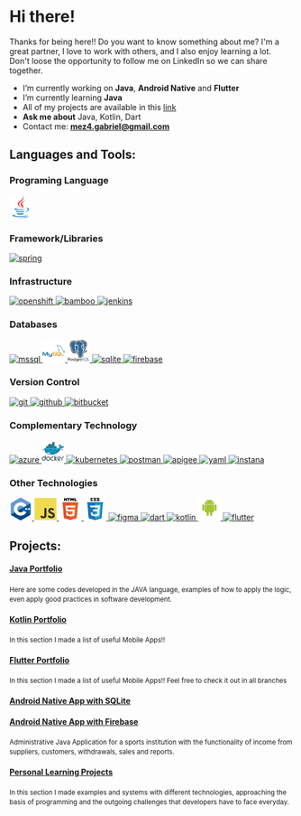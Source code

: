 # Hi there!

Thanks for being here!! Do you want to know something about me? I'm a great partner, I love to work with others, and I also enjoy learning a lot. Don't loose the opportunity to follow me on LinkedIn so we can share together.

- I’m currently working on **Java**, **Android Native** and **Flutter**
- I’m currently learning **Java**
- All of my projects are available in this <a href="https://github.com/MezaGabriel?tab=repositories" target="_blank" rel="noopener noreferrer">link</a>
- **Ask me about** Java, Kotlin, Dart
- Contact me: **mez4.gabriel@gmail.com**

## Languages and Tools:

### Programing Language
<a href="https://www.java.com" target="_blank" rel="noreferrer"> <img src="https://raw.githubusercontent.com/devicons/devicon/master/icons/java/java-original.svg" alt="java" width="40" height="40"/> </a>

### Framework/Libraries
<a href="https://spring.io/" target="_blank" rel="noreferrer"> <img src="https://www.vectorlogo.zone/logos/springio/springio-icon.svg" alt="spring" width="40" height="40"/> </a>

### Infrastructure
<a href="https://www.redhat.com/es/technologies/cloud-computing/openshift" target="_blank" rel="noreferrer"> <img src="https://www.vectorlogo.zone/logos/openshift/openshift-icon.svg" alt="openshift" width="40" height="40"/> </a> <a href="https://www.atlassian.com/es/software/bamboo" target="_blank" rel="noreferrer"> <img src="https://www.vectorlogo.zone/logos/atlassian_bamboo/atlassian_bamboo-icon.svg" alt="bamboo" width="40" height="40"/> </a> <a href="https://www.jenkins.io/" target="_blank" rel="noreferrer"> <img src="https://www.vectorlogo.zone/logos/jenkins/jenkins-icon.svg" alt="jenkins" width="40" height="40"/> </a>

### Databases
<a href="https://www.microsoft.com/en-us/sql-server" target="_blank" rel="noreferrer"> <img src="https://www.svgrepo.com/show/303229/microsoft-sql-server-logo.svg" alt="mssql" width="40" height="40"/> </a> <a href="https://www.mysql.com/" target="_blank" rel="noreferrer"> <img src="https://raw.githubusercontent.com/devicons/devicon/master/icons/mysql/mysql-original-wordmark.svg" alt="mysql" width="40" height="40"/> </a> <a href="https://www.postgresql.org" target="_blank" rel="noreferrer"> <img src="https://raw.githubusercontent.com/devicons/devicon/master/icons/postgresql/postgresql-original-wordmark.svg" alt="postgresql" width="40" height="40"/> </a> <a href="https://www.sqlite.org/" target="_blank" rel="noreferrer"> <img src="https://www.vectorlogo.zone/logos/sqlite/sqlite-icon.svg" alt="sqlite" width="40" height="40"/> </a> <a href="https://firebase.google.com/" target="_blank" rel="noreferrer"> <img src="https://www.vectorlogo.zone/logos/firebase/firebase-icon.svg" alt="firebase" width="40" height="40"/> </a> 

### Version Control
<a href="https://git-scm.com/" target="_blank" rel="noreferrer"> <img src="https://www.vectorlogo.zone/logos/git-scm/git-scm-icon.svg" alt="git" width="40" height="40"/> </a> <a href="https://github.com/" target="_blank" rel="noreferrer"> <img src="https://www.vectorlogo.zone/logos/github/github-icon.svg" alt="github" width="40" height="40"/> </a> <a href="https://bitbucket.org/" target="_blank" rel="noreferrer"> <img src="https://www.vectorlogo.zone/logos/bitbucket/bitbucket-icon.svg" alt="bitbucket" width="40" height="40"/> </a> 

### Complementary Technology
<a href="https://azure.microsoft.com/en-in/" target="_blank" rel="noreferrer"> <img src="https://www.vectorlogo.zone/logos/microsoft_azure/microsoft_azure-icon.svg" alt="azure" width="40" height="40"/> </a> <a href="https://www.docker.com/" target="_blank" rel="noreferrer"> <img src="https://raw.githubusercontent.com/devicons/devicon/master/icons/docker/docker-original-wordmark.svg" alt="docker" width="40" height="40"/> </a> <a href="https://kubernetes.io" target="_blank" rel="noreferrer"> <img src="https://www.vectorlogo.zone/logos/kubernetes/kubernetes-icon.svg" alt="kubernetes" width="40" height="40"/> </a> <a href="https://postman.com" target="_blank" rel="noreferrer"> <img src="https://www.vectorlogo.zone/logos/getpostman/getpostman-icon.svg" alt="postman" width="40" height="40"/> </a> <a href="https://docs.apigee.com/" target="_blank" rel="noreferrer"> <img src="https://www.vectorlogo.zone/logos/apigee/apigee-ar21.svg" alt="apigee" width="40" height="40"/> </a> <a href="https://www.redhat.com/es/topics/automation/what-is-yaml" target="_blank" rel="noreferrer"> <img src="https://www.vectorlogo.zone/logos/yaml/yaml-icon.svg" alt="yaml" width="40" height="40"/> </a> <a href="https://www.ibm.com/es-es/products/instana" target="_blank" rel="noreferrer"> <img src="https://www.vectorlogo.zone/logos/instana/instana-icon.svg" alt="instana" width="40" height="40"/> </a>

### Other Technologies
<a href="https://www.w3schools.com/cpp/" target="_blank" rel="noreferrer"> <img src="https://raw.githubusercontent.com/devicons/devicon/master/icons/cplusplus/cplusplus-original.svg" alt="cplusplus" width="40" height="40"/> </a> <a href="https://developer.mozilla.org/en-US/docs/Web/JavaScript" target="_blank" rel="noreferrer"> <img src="https://raw.githubusercontent.com/devicons/devicon/master/icons/javascript/javascript-original.svg" alt="javascript" width="40" height="40"/> </a> <a href="https://www.w3.org/html/" target="_blank" rel="noreferrer"> <img src="https://raw.githubusercontent.com/devicons/devicon/master/icons/html5/html5-original-wordmark.svg" alt="html5" width="40" height="40"/> </a> <a href="https://www.w3schools.com/css/" target="_blank" rel="noreferrer"> <img src="https://raw.githubusercontent.com/devicons/devicon/master/icons/css3/css3-original-wordmark.svg" alt="css3" width="40" height="40"/> </a>  <a href="https://www.figma.com/" target="_blank" rel="noreferrer"> <img src="https://www.vectorlogo.zone/logos/figma/figma-icon.svg" alt="figma" width="40" height="40"/> </a> <a href="https://dart.dev" target="_blank" rel="noreferrer"> <img src="https://www.vectorlogo.zone/logos/dartlang/dartlang-icon.svg" alt="dart" width="40" height="40"/> </a> <a href="https://kotlinlang.org" target="_blank" rel="noreferrer"> <img src="https://www.vectorlogo.zone/logos/kotlinlang/kotlinlang-icon.svg" alt="kotlin" width="40" height="40"/> </a> <a href="https://developer.android.com" target="_blank" rel="noreferrer"> <img src="https://raw.githubusercontent.com/devicons/devicon/master/icons/android/android-original-wordmark.svg" alt="android" width="40" height="40"/> </a> <a href="https://flutter.dev" target="_blank" rel="noreferrer"> <img src="https://www.vectorlogo.zone/logos/flutterio/flutterio-icon.svg" alt="flutter" width="40" height="40"/> </a> 

## Projects:

#### <a href="https://github.com/MezaGabriel/Portfolio-Java" target="_blank" rel="noopener noreferrer">Java Portfolio</a>
<small>Here are some codes developed in the JAVA language, examples of how to apply the logic, even apply good practices in software development.</small>

#### <a href="https://github.com/MezaGabriel/Portfolio-Android" target="_blank" rel="noopener noreferrer">Kotlin Portfolio</a>
<small>In this section I made a list of useful Mobile Apps!!</small>
 
#### <a href="https://github.com/MezaGabriel/Portfolio-Flutter" target="_blank" rel="noopener noreferrer">Flutter Portfolio</a>
<small>In this section I made a list of useful Mobile Apps!! Feel free to check it out in all branches</small>


#### <a href="https://github.com/MezaGabriel/JavaSQLite-Build.1.0.0" target="_blank" rel="noopener noreferrer">Android Native App with SQLite</a>
#### <a href="https://github.com/MezaGabriel/JavaFirebase-Build.1.0.0" target="_blank" rel="noopener noreferrer">Android Native App with Firebase</a>
<small>Administrative Java Application for a sports institution with the functionality of income from suppliers, customers, withdrawals, sales and reports.</small>


#### <a href="https://github.com/MezaGabriel/LearningPortfolio" target="_blank" rel="noopener noreferrer">Personal Learning Projects</a>
<small>In this section I made examples and systems with different technologies, approaching the basis of programming and the outgoing challenges that developers have to face everyday.</small> 

